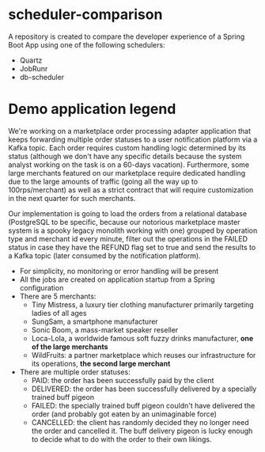 # scheduler-comparison
A repository is created to compare the developer experience of a Spring Boot App using one of the following schedulers:
- Quartz
- JobRunr
- db-scheduler

# Demo application legend

We're working on a marketplace order processing adapter application that keeps forwarding multiple order statuses
to a user notification platform via a Kafka topic. Each order requires custom handling logic determined by its status
(although we don't have any specific details because the system analyst working on the task is on a 60-days vacation).
Furthermore, some large merchants featured on our marketplace require dedicated handling due to the large amounts
of traffic (going all the way up to 100rps/merchant) as well as a strict contract that will require customization in
the next quarter for such merchants.

Our implementation is going to load the orders from a relational database (PostgreSQL to be specific,
because our notorious marketplace master system is a spooky legacy monolith working with one) grouped by
operation type and merchant id every minute, filter out the operations in the FAILED status in case they have
the REFUND flag set to true and send the results to a Kafka topic (later consumed by the notification platform).
- For simplicity, no monitoring or error handling will be present
- All the jobs are created on application startup from a Spring configuration
- There are 5 merchants:
  - Tiny Mistress, a luxury tier clothing manufacturer primarily targeting ladies of all ages
  - SungSam, a smartphone manufacturer
  - Sonic Boom, a mass-market speaker reseller
  - Loca-Lola, a worldwide famous soft fuzzy drinks manufacturer, **one of the large merchants**
  - WildFruits: a partner marketplace which reuses our infrastructure for its operations, **the second large merchant**
- There are multiple order statuses:
  - PAID: the order has been successfully paid by the client
  - DELIVERED: the order has been successfully delivered by a specially trained buff pigeon
  - FAILED: the specially trained buff pigeon couldn't have delivered the order 
    (and probably got eaten by an unimaginable force)
  - CANCELLED: the client has randomly decided they no longer need the order and cancelled it. The buff delivery pigeon
    is lucky enough to decide what to do with the order to their own likings.